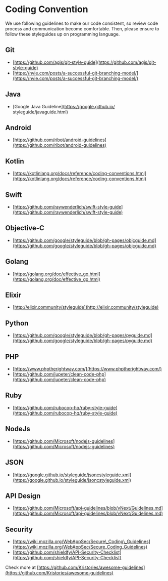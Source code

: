 # Coding Convention
We use following guidelines to make our code consistent, so review code process and communication become comfortable. Then, please ensure to follow these styleguides up on programming language.

## Git
- [https://github.com/agis/git-style-guide](https://github.com/agis/git-style-guide)
- [https://nvie.com/posts/a-successful-git-branching-model/](https://nvie.com/posts/a-successful-git-branching-model/)

## Java
- [Google Java Guideline](https://google.github.io/
styleguide/javaguide.html)

## Android
- [https://github.com/ribot/android-guidelines](https://github.com/ribot/android-guidelines)

## Kotlin
- [https://kotlinlang.org/docs/reference/coding-conventions.html](https://kotlinlang.org/docs/reference/coding-conventions.html)

## Swift
- [https://github.com/raywenderlich/swift-style-guide](https://github.com/raywenderlich/swift-style-guide)

## Objective-C
- [https://github.com/google/styleguide/blob/gh-pages/objcguide.md](https://github.com/google/styleguide/blob/gh-pages/objcguide.md)

## Golang
- [https://golang.org/doc/effective_go.html](https://golang.org/doc/effective_go.html)

## Elixir
- [http://elixir.community/styleguide](http://elixir.community/styleguide)

## Python
- [https://github.com/google/styleguide/blob/gh-pages/pyguide.md](https://github.com/google/styleguide/blob/gh-pages/pyguide.md)

## PHP
- [https://www.phptherightway.com/](https://www.phptherightway.com/)
- [https://github.com/jupeter/clean-code-php](https://github.com/jupeter/clean-code-php)

## Ruby
- [https://github.com/rubocop-hq/ruby-style-guide](https://github.com/rubocop-hq/ruby-style-guide)

## NodeJs
- [https://github.com/Microsoft/nodejs-guidelines](https://github.com/Microsoft/nodejs-guidelines)

## JSON
- [https://google.github.io/styleguide/jsoncstyleguide.xml](https://google.github.io/styleguide/jsoncstyleguide.xml)

## API Design
- [https://github.com/Microsoft/api-guidelines/blob/vNext/Guidelines.md](https://github.com/Microsoft/api-guidelines/blob/vNext/Guidelines.md)

## Security
- [https://wiki.mozilla.org/WebAppSec/Secure\_Coding\_Guidelines](https://wiki.mozilla.org/WebAppSec/Secure_Coding_Guidelines)
- [https://github.com/shieldfy/API-Security-Checklist](https://github.com/shieldfy/API-Security-Checklist)


Check more at [https://github.com/Kristories/awesome-guidelines](https://github.com/Kristories/awesome-guidelines)
